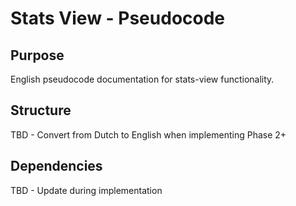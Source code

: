 # Stats View - Pseudocode

## Purpose
English pseudocode documentation for stats-view functionality.

## Structure
TBD - Convert from Dutch to English when implementing Phase 2+

## Dependencies
TBD - Update during implementation
